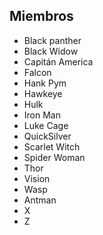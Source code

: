 ## Miembros

-  Black panther
-  Black Widow
-  Capitán America
-  Falcon
-  Hank Pym
-  Hawkeye
-  Hulk
-  Iron Man
-  Luke Cage
-  QuickSilver
-  Scarlet Witch
-  Spider Woman
-  Thor
-  Vision
-  Wasp
-  Antman
-  X
-  Z
